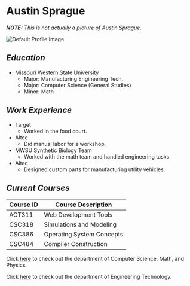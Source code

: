 # Austin Sprague
***NOTE:*** *This is not actually a picture of Austin Sprague.*

![Default Profile Image](\images\avatar.png)

## ***Education***
* Missouri Western State University
  * Major: Manufacturing Engineering Tech.
  * Major: Computer Science (General Studies)
  * Minor: Math

## ***Work Experience***
* Target
  * Worked in the food court.
* Altec
  * Did manual labor for a workshop.
* MWSU Synthetic Biology Team
  * Worked with the math team and handled engineering tasks.
* Altec
  * Designed custom parts for manufacturing utility vehicles.

## ***Current Courses***
 Course ID | Course Description 
-----------|--------------------
 ACT311    | Web Development Tools
 CSC318    | Simulations and Modeling
 CSC386    | Operating System Concepts
 CSC484    | Compiler Construction

Click [here](https://www.missouriwestern.edu/csmp/) to check out the department of Computer Science, Math, and Physics.

Click [here](https://www.missouriwestern.edu/engtech/) to check out the department of Engineering Technology.